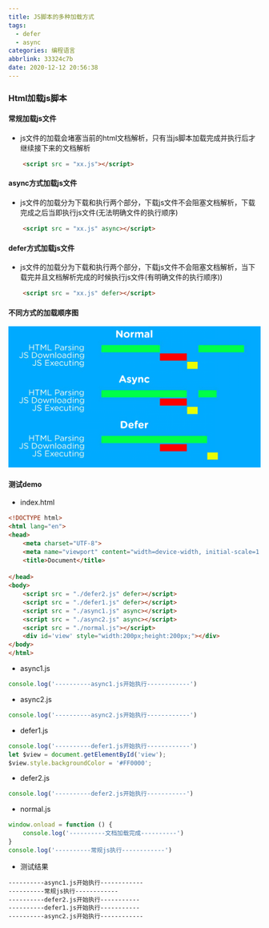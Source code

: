 ```yaml
---
title: JS脚本的多种加载方式
tags:
  - defer
  - async
categories: 编程语言
abbrlink: 33324c7b
date: 2020-12-12 20:56:38
---
```


### Html加载js脚本

#### 常规加载js文件

- js文件的加载会堵塞当前的html文档解析，只有当js脚本加载完成并执行后才继续接下来的文档解析

```html
    <script src = "xx.js"></script>
```

#### async方式加载js文件

- js文件的加载分为下载和执行两个部分，下载js文件不会阻塞文档解析，下载完成之后当即执行js文件(无法明确文件的执行顺序)

```html
    <script src = "xx.js" async></script>
```

#### defer方式加载js文件

- js文件的加载分为下载和执行两个部分，下载js文件不会阻塞文档解析，当下载完并且文档解析完成的时候执行js文件(有明确文件的执行顺序))

```html
    <script src = "xx.js" defer></script>
```

#### 不同方式的加载顺序图
![](/images/js脚本加载方式/js脚本加载的方式.png)


#### 测试demo

- index.html

```html
<!DOCTYPE html>
<html lang="en">
<head>
    <meta charset="UTF-8">
    <meta name="viewport" content="width=device-width, initial-scale=1.0">
    <title>Document</title>

</head>
<body>
    <script src = "./defer2.js" defer></script>
    <script src = "./defer1.js" defer></script>
    <script src = "./async1.js" async></script>
    <script src = "./async2.js" async></script>
    <script src = "./normal.js"></script>
    <div id='view' style="width:200px;height:200px;"></div>
</body>
</html>
```

- async1.js

```js
console.log('----------async1.js开始执行------------')
```

- async2.js

```js
console.log('----------async2.js开始执行------------')
```

- defer1.js

```js
console.log('----------defer1.js开始执行------------')
let $view = document.getElementById('view');
$view.style.backgroundColor = '#FF0000';
```

- defer2.js

```js
console.log('----------defer2.js开始执行-----------')
```

- normal.js

```js
window.onload = function () {
    console.log('----------文档加载完成----------')
}
console.log('----------常规js执行------------')
```

- 测试结果

```bash
----------async1.js开始执行------------
----------常规js执行------------
----------defer2.js开始执行-----------
----------defer1.js开始执行-----------
----------async2.js开始执行------------
```